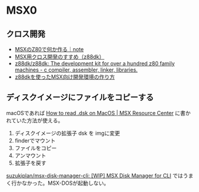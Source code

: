 # MSX0

## クロス開発

- [MSXのZ80で何か作る｜note](https://note.com/msx_z80_program)
- [MSX用クロス開発のすすめ（z88dk）](https://juangotoh.hatenablog.com/entry/2015/10/29/231107)
- [z88dk/z88dk: The development kit for over a hundred z80 family machines - c compiler, assembler, linker, libraries\.](https://github.com/z88dk/z88dk)
- [z88dkを使ったMSX向け開発環境の作り方](https://chikuwa-empire.com/computer/msx-devenv-001/)

## ディスクイメージにファイルをコピーする

macOSであれば [How to read \.dsk on MacOS \| MSX Resource Center](https://www.msx.org/forum/msx-talk/software/how-to-read-dsk-on-macos) に書かれていた方法が使える。


1. ディスクイメージの拡張子 dsk を imgに変更
2. finderでマウント
3. ファイルをコピー
4. アンマウント
5. 拡張子を戻す

[suzukiplan/msx\-disk\-manager\-cli: \[WIP\] MSX Disk Manager for CLI](https://github.com/suzukiplan/msx-disk-manager-cli) ではうまく行かなかった。MSX-DOSが起動しない。

